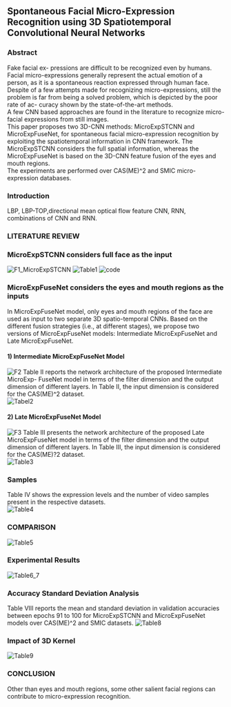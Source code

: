 ## Spontaneous Facial Micro-Expression Recognition using 3D Spatiotemporal Convolutional Neural Networks  
### Abstract  
Fake facial ex- pressions are difficult to be recognized even by humans.  
Facial micro-expressions generally represent the actual emotion of a person, as it is a spontaneous reaction expressed through human face.  
Despite of a few attempts made for recognizing micro-expressions, still the problem is far from being a solved problem, which is depicted by the poor rate of ac- curacy shown by the state-of-the-art methods.  
A few CNN based approaches are found in the literature to recognize micro-facial expressions from still images.   
This paper proposes two 3D-CNN methods: MicroExpSTCNN and MicroExpFuseNet, for spontaneous facial micro-expression recognition by exploiting the spatiotemporal information in CNN framework. The MicroExpSTCNN considers the full spatial information, whereas the MicroExpFuseNet is based on the 3D-CNN feature fusion of the eyes and mouth regions.   
The experiments are performed over CAS(ME)^2 and SMIC micro- expression databases.   
### Introduction  
LBP, LBP-TOP,directional mean optical flow feature
CNN, RNN, combinations of CNN and RNN.
### LITERATURE REVIEW  
### MicroExpSTCNN considers full face as the input  
![F1_MicroExpSTCNN](https://github.com/David-on-Code/Facial-expression-recognizition/blob/master/3D-CNN/F1_MicroExpSTCNN.png)
![Table1](https://github.com/David-on-Code/Facial-expression-recognizition/blob/master/3D-CNN/Table_MicroExpSTCNN.jpeg)
![code](https://github.com/David-on-Code/Facial-expression-recognizition/blob/master/3D-CNN/Code_MicroExpSTCNN.png)
### MicroExpFuseNet considers the eyes and mouth regions as the inputs  
In MicroExpFuseNet model, only eyes and mouth regions of the face are used as input to two separate 3D spatio-temporal CNNs.  Based on the different fusion strategies (i.e., at different stages), we propose two versions of MicroExpFuseNet models: Intermediate MicroExpFuseNet and Late MicroExpFuseNet.
#### 1) Intermediate MicroExpFuseNet Model  
![F2](https://github.com/David-on-Code/Facial-expression-recognizition/blob/master/3D-CNN/F2_Immediate_MicroExpFuseNet.png)
Table II reports the network architecture of the proposed Intermediate MicroExp- FuseNet model in terms of the filter dimension and the output dimension of different layers. In Table II, the input dimension is considered for the CAS(ME)^2 dataset.  
![Tabel2](https://github.com/David-on-Code/Facial-expression-recognizition/blob/master/3D-CNN/Table2.png)
#### 2) Late MicroExpFuseNet Model
![F3](https://github.com/David-on-Code/Facial-expression-recognizition/blob/master/3D-CNN/F3_Immediate_MicroExpFuseNet.png)
Table III presents the network architecture of the proposed Late MicroExpFuseNet model in terms of the filter dimension and the output dimension of different layers. In Table III, the input dimension is considered for the CAS(ME)?2 dataset.  
![Table3](https://github.com/David-on-Code/Facial-expression-recognizition/blob/master/3D-CNN/Table3.png)
### Samples
Table IV shows the expression levels and the number of video samples present in the respective datasets.  
![Table4](https://github.com/David-on-Code/Facial-expression-recognizition/blob/master/3D-CNN/Table4.png)
### COMPARISON
![Table5](https://github.com/David-on-Code/Facial-expression-recognizition/blob/master/3D-CNN/Table5.png)
### Experimental Results
![Table6_7](https://github.com/David-on-Code/Facial-expression-recognizition/blob/master/3D-CNN/Table6_7.png)
### Accuracy Standard Deviation Analysis
Table VIII reports the mean and standard deviation in validation accuracies between epochs 91 to 100 for MicroExpSTCNN and MicroExpFuseNet models over CAS(ME)^2 and SMIC datasets.
![Table8](https://github.com/David-on-Code/Facial-expression-recognizition/blob/master/3D-CNN/Table8.png)
### Impact of 3D Kernel
![Table9](https://github.com/David-on-Code/Facial-expression-recognizition/blob/master/3D-CNN/Table9.png)
### CONCLUSION
Other than eyes and mouth regions, some other salient facial regions can contribute to micro-expression recognition. 
